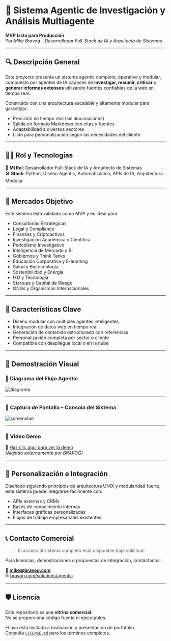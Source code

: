 # 🧠 Sistema Agentic de Investigación y Análisis Multiagente

**MVP Listo para Producción**  
Por *Mike Bravog – Desarrollador Full-Stack de IA y Arquitecto de Sistemas*

---

## 🔍 Descripción General

Este proyecto presenta un sistema agentic completo, operativo y modular, compuesto por agentes de IA capaces de **investigar, resumir, criticar** y **generar informes extensos** utilizando fuentes confiables de la web en tiempo real.

Construido con una arquitectura escalable y altamente modular para garantizar:
- Precisión en tiempo real (sin alucinaciones)
- Salida en formato Markdown con citas y fuentes
- Adaptabilidad a diversos sectores
- Listo para personalización según las necesidades del cliente

---

## 👨‍💻 Rol y Tecnologías

👤 **Mi Rol**: Desarrollador Full-Stack de IA y Arquitecto de Sistemas  
🛠️ **Stack**: Python, Diseño Agentic, Automatización, APIs de IA, Arquitectura Modular

---

## 💼 Mercados Objetivo

Este sistema está validado como MVP y es ideal para:

- Consultorías Estratégicas
- Legal y Compliance
- Finanzas y Criptoactivos
- Investigación Académica y Científica
- Periodismo Investigativo
- Inteligencia de Mercado y BI
- Gobiernos y Think Tanks
- Educación Corporativa y E-learning
- Salud y Biotecnología
- Sostenibilidad y Energía
- I+D y Tecnología
- Startups y Capital de Riesgo
- ONGs y Organismos Internacionales

---

## 🎯 Características Clave

- Diseño modular con múltiples agentes inteligentes
- Integración de datos web en tiempo real
- Generación de contenido estructurado con referencias
- Personalización completa por sector o cliente
- Compatible con despliegue local o en la nube

---

## 📸 Demostración Visual

### 🔹 Diagrama del Flujo Agentic

![diagrama](./images/agentic-diagram.png)

---

### 🔹 Captura de Pantalla – Consola del Sistema

![screenshot](./images/screenshot-dashboard.png)

---

### 🔹 Video Demo

🎥 [Haz clic aquí para ver la demo](https://bravog.com/assets/agentic-demo.mp4)  
*(Alojado externamente por BRAVOG)*

---

## 🧩 Personalización e Integración

Diseñado siguiendo principios de arquitectura UNIX y modularidad fuerte, este sistema puede integrarse fácilmente con:

- APIs externas y CRMs
- Bases de conocimiento internas
- Interfaces gráficas personalizadas
- Flujos de trabajo empresariales existentes

---

## 📞 Contacto Comercial

> El acceso al sistema completo está disponible bajo solicitud.

Para licencias, demostraciones o propuestas de integración, contáctanos:

📧 **mike@bravog.com**  
🌐 [bravog.com/solutions/agentic](https://bravog.com/solutions/agentic)

---

## 🛡️ Licencia

Este repositorio es una **vitrina comercial**.  
No se proporciona código fuente ni ejecutables.

El uso está limitado a evaluación y presentación de portafolio.  
Consulta [`LICENSE.md`](./LICENSE.md) para los términos completos.

